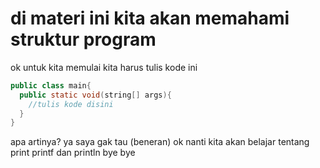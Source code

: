 # di materi ini kita akan memahami struktur program 
ok untuk kita memulai kita harus tulis kode ini
```java
public class main{
  public static void(string[] args){
    //tulis kode disini
  }
}
```
apa artinya?
ya saya gak tau (beneran)
ok nanti kita akan belajar tentang print printf dan println 
bye bye
